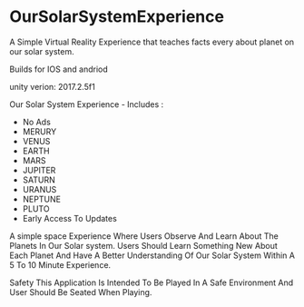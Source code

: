 # OurSolarSystemExperience

A Simple Virtual Reality Experience that teaches facts every about planet on our solar system. 

Builds for IOS and andriod

unity verion: 2017.2.5f1

Our Solar System Experience - Includes :
* No Ads
* MERURY
* VENUS
* EARTH
* MARS
* JUPITER
* SATURN
* URANUS
* NEPTUNE
* PLUTO
* Early Access To Updates

A simple space Experience Where Users Observe And Learn About The Planets In Our Solar system. Users Should Learn Something New About Each Planet And Have A Better Understanding Of Our Solar System Within A 5 To 10 Minute Experience.

Safety
This Application Is Intended To Be Played In A Safe Environment And User Should Be Seated When Playing.
